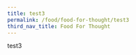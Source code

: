 ```yaml
---
title: test3
permalink: /food/food-for-thought/test3
third_nav_title: Food For Thought
---
```

test3